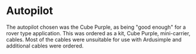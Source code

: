 # Autopilot

The autopilot chosen was the Cube Purple, as being "good enough" for a rover type application. This was ordered as a kit, Cube Purple, mini-carrier, cables. Most of the cables were unsuitable for use with Ardusimple and additional cables were ordered.
